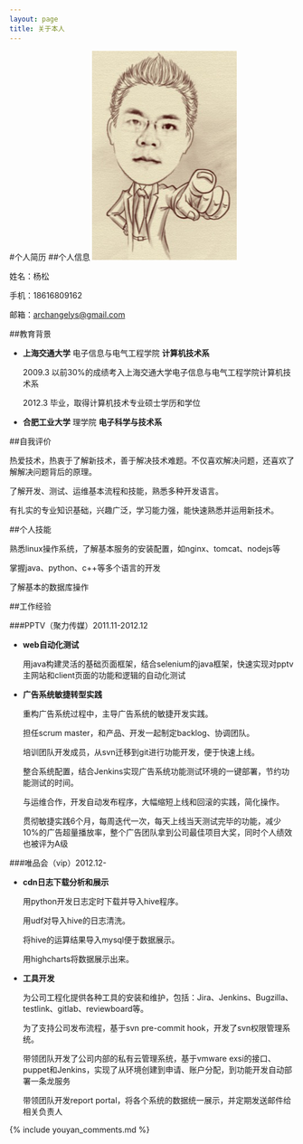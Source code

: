 ```yaml
---
layout: page
title: 关于本人
---
```


#个人简历
##个人信息
![my photo](/static/resume.jpg "my photo" )

姓名：杨松

手机：18616809162   

邮箱：archangelys@gmail.com

##教育背景
* **上海交通大学**  电子信息与电气工程学院   **计算机技术系**

  2009.3 以前30%的成绩考入上海交通大学电子信息与电气工程学院计算机技术系
  
  2012.3 毕业，取得计算机技术专业硕士学历和学位
  
* **合肥工业大学**  理学院 **电子科学与技术系**
  
##自我评价

热爱技术，热衷于了解新技术，善于解决技术难题。不仅喜欢解决问题，还喜欢了解解决问题背后的原理。

了解开发、测试、运维基本流程和技能，熟悉多种开发语言。

有扎实的专业知识基础，兴趣广泛，学习能力强，能快速熟悉并运用新技术。

##个人技能

熟悉linux操作系统，了解基本服务的安装配置，如nginx、tomcat、nodejs等

掌握java、python、c++等多个语言的开发

了解基本的数据库操作

##工作经验

###PPTV（聚力传媒）2011.11-2012.12

* **web自动化测试**

  用java构建灵活的基础页面框架，结合selenium的java框架，快速实现对pptv主网站和client页面的功能和逻辑的自动化测试

* **广告系统敏捷转型实践**

  重构广告系统过程中，主导广告系统的敏捷开发实践。
  
  担任scrum master，和产品、开发一起制定backlog、协调团队。
  
  培训团队开发成员，从svn迁移到git进行功能开发，便于快速上线。
  
  整合系统配置，结合Jenkins实现广告系统功能测试环境的一键部署，节约功能测试的时间。
  
  与运维合作，开发自动发布程序，大幅缩短上线和回滚的实践，简化操作。
  
  贯彻敏捷实践6个月，每周迭代一次，每天上线当天测试完毕的功能，减少10%的广告超量播放率，整个广告团队拿到公司最佳项目大奖，同时个人绩效也被评为A级

###唯品会（vip）2012.12-

* **cdn日志下载分析和展示**

  用python开发日志定时下载并导入hive程序。
  
  用udf对导入hive的日志清洗。
  
  将hive的运算结果导入mysql便于数据展示。
  
  用highcharts将数据展示出来。
  
* **工具开发**
  
  为公司工程化提供各种工具的安装和维护，包括：Jira、Jenkins、Bugzilla、testlink、gitlab、reviewboard等。

  为了支持公司发布流程，基于svn pre-commit hook，开发了svn权限管理系统。
  
  带领团队开发了公司内部的私有云管理系统，基于vmware exsi的接口、puppet和Jenkins，实现了从环境创建到申请、账户分配，到功能开发自动部署一条龙服务
  
  带领团队开发report portal，将各个系统的数据统一展示，并定期发送邮件给相关负责人

{% include youyan_comments.md %}

